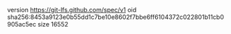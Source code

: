 version https://git-lfs.github.com/spec/v1
oid sha256:8453a9123e0b55dd1c7be10e8602f7bbe6ff6104372c022801b11cb0905ac5ec
size 16552
